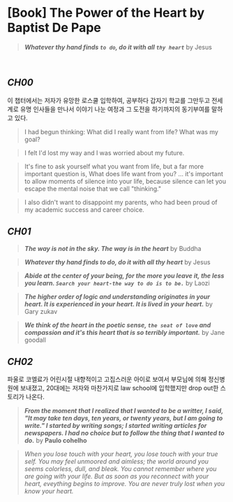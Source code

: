 # [Book] The Power of the Heart by Baptist De Pape



> ***Whatever thy hand finds `to do`, do it with all `thy heart`*** by Jesus

<!--more-->
<br />

## *CH00*

이 챕터에서는 저자가 유망한 로스쿨 입학하여, 공부하다 갑자기 학교를 그만두고 전세계로 유명 인사들을 만나서 이야기 나눈 여정과 그 도전을 하기까지의 동기부여를 말하고 있다.

> I had begun thinking: What did I really want from life? What was my goal? 


> I felt I'd lost my way and I was worried about my future.


> It's fine to ask yourself what you want from life, but a far more important question is, What does life want from you? ... it's important to allow moments of silence into your life, because silence can let you escape the mental noise that we call "thinking."


> I also didn't want to disappoint my parents, who had been proud of my academic success and career choice.



## *CH01*

> ***The way is not in the sky. The way is in the heart***  by Buddha

> ***Whatever thy hand finds to do, do it with all thy heart*** by Jesus

> ***Abide at the center of your being, for the more you leave it, the less you learn. `Search your heart-the way to do is to be.`*** by Laozi

> ***The higher order of logic and understanding originates in your heart. It is experienced in your heart. It is lived in your heart.*** by Gary zukav

> ***We think of the heart in the poetic sense, `the seat of love` and compassion and it's this heart that is so terribly important.*** by Jane goodall


## *CH02*

파울로 코엘료가 어린시절 내향적이고 고집스러운 아이로 보여서 부모님에 의해 정신병원에 보내졌고, 20대에는 저자와 마찬가지로 law school에 입학했지만 drop out한 스토리가 나온다.

> ***From the moment that I realized that I wanted to be a writter, I said, "It may take ten days, ten years, or twenty years, but I am going to write." I started by writing songs; I started writing articles for newspapers. I had no choice but to follow the thing that I wanted to do.*** by **Paulo cohelho**


> *When you lose touch with your heart, you lose touch with your true self. You may feel unmoored and aimless; the world around you seems colorless, dull, and bleak. You cannot remember where you are going with your life. But as soon as you reconnect with your heart, eveything begins to improve. You are never truly lost when you know your heart.*

